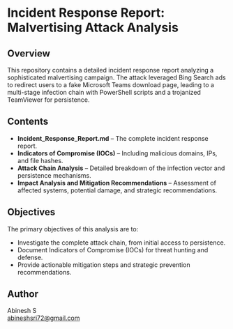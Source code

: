 # Incident Response Report: Malvertising Attack Analysis  

## Overview  
This repository contains a detailed incident response report analyzing a sophisticated malvertising campaign. The attack leveraged Bing Search ads to redirect users to a fake Microsoft Teams download page, leading to a multi-stage infection chain with PowerShell scripts and a trojanized TeamViewer for persistence.  

## Contents  
- **Incident_Response_Report.md** – The complete incident response report.  
- **Indicators of Compromise (IOCs)** – Including malicious domains, IPs, and file hashes.  
- **Attack Chain Analysis** – Detailed breakdown of the infection vector and persistence mechanisms.  
- **Impact Analysis and Mitigation Recommendations** – Assessment of affected systems, potential damage, and strategic recommendations.  

## Objectives  
The primary objectives of this analysis are to:  
- Investigate the complete attack chain, from initial access to persistence.  
- Document Indicators of Compromise (IOCs) for threat hunting and defense.  
- Provide actionable mitigation steps and strategic prevention recommendations.  

## Author  
Abinesh S  
abineshsri72@gmail.com  
